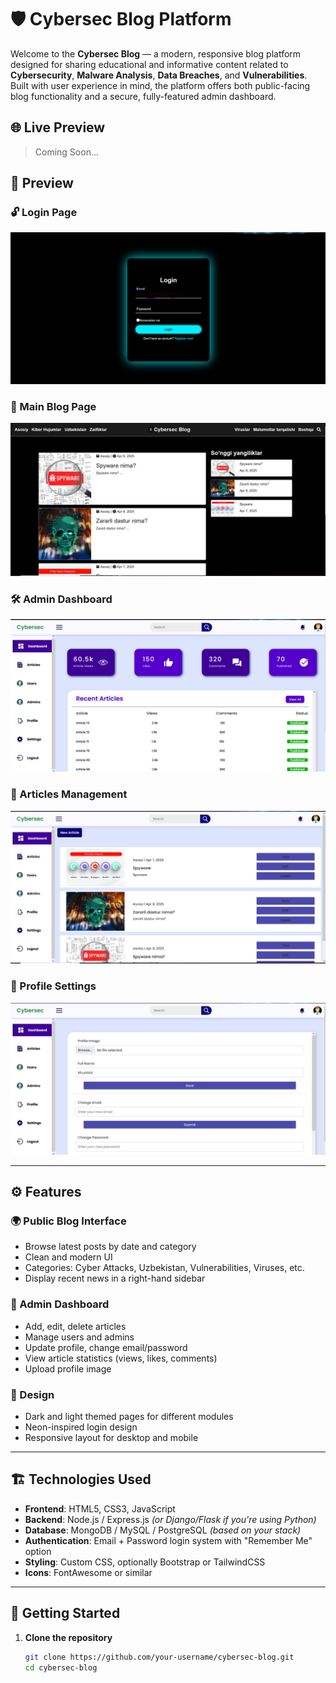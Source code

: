 # 🛡️ Cybersec Blog Platform

Welcome to the **Cybersec Blog** — a modern, responsive blog platform designed for sharing educational and informative content related to **Cybersecurity**, **Malware Analysis**, **Data Breaches**, and **Vulnerabilities**. Built with user experience in mind, the platform offers both public-facing blog functionality and a secure, fully-featured admin dashboard.

## 🌐 Live Preview
> Coming Soon...

## 📸 Preview

### 🔓 Login Page
![Login Page](https://github.com/Khurshid0109/Cybersec/blob/master/Cybersec.SharedResources/Shared/View/user_login.png)

### 📰 Main Blog Page
![Main Page](https://github.com/Khurshid0109/Cybersec/blob/master/Cybersec.SharedResources/Shared/View/main_page.png)

### 🛠️ Admin Dashboard
![Dashboard](https://github.com/Khurshid0109/Cybersec/blob/master/Cybersec.SharedResources/Shared/View/admin_dashboard.png)

### 📑 Articles Management
![Articles](https://github.com/Khurshid0109/Cybersec/blob/master/Cybersec.SharedResources/Shared/View/admin_article.png)

### 👤 Profile Settings
![Profile](https://github.com/Khurshid0109/Cybersec/blob/master/Cybersec.SharedResources/Shared/View/admin_settings.png)

---

## ⚙️ Features

### 🌍 Public Blog Interface
- Browse latest posts by date and category
- Clean and modern UI
- Categories: Cyber Attacks, Uzbekistan, Vulnerabilities, Viruses, etc.
- Display recent news in a right-hand sidebar

### 🔐 Admin Dashboard
- Add, edit, delete articles
- Manage users and admins
- Update profile, change email/password
- View article statistics (views, likes, comments)
- Upload profile image

### 🎨 Design
- Dark and light themed pages for different modules
- Neon-inspired login design
- Responsive layout for desktop and mobile

---

## 🏗️ Technologies Used

- **Frontend**: HTML5, CSS3, JavaScript
- **Backend**: Node.js / Express.js *(or Django/Flask if you're using Python)*
- **Database**: MongoDB / MySQL / PostgreSQL *(based on your stack)*
- **Authentication**: Email + Password login system with "Remember Me" option
- **Styling**: Custom CSS, optionally Bootstrap or TailwindCSS
- **Icons**: FontAwesome or similar

---

## 🚀 Getting Started

1. **Clone the repository**
   ```bash
   git clone https://github.com/your-username/cybersec-blog.git
   cd cybersec-blog
